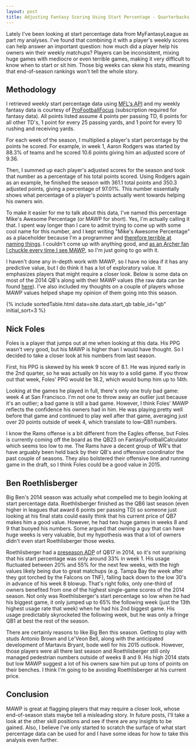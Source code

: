 ```yaml
---
layout: post
title: Adjusting Fantasy Scoring Using Start Percentage - Quarterbacks
---
```


Lately I've been looking at start percentage data from MyFantasyLeague as part my analyses. I've found that combining it with a player's weekly scores can help answer an important question: how much did a player help his owners win their weekly matchups? Players can be inconsistent, mixing huge games with mediocre or even terrible games, making it very difficult to know when to start or sit him. Those big weeks can skew his stats, meaning that end-of-season rankings won't tell the whole story.

## Methodology

I retrieved weekly start percentage data using [MFL's API](http://football.myfantasyleague.com/2014/export) and my weekly fantasy data is courtesy of [ProFootballFocus](https://www.profootballfocus.com/) (subscription required for fantasy data). All points listed assume 4 points per passing TD, 6 points for all other TD's, 1 point for every 25 passing yards, and 1 point for every 10 rushing and receiving yards.

For each week of the season, I multiplied a player's start percentage by the points he scored. For example, in week 1, Aaron Rodgers was started by 88.3% of teams and he scored 10.6 points giving him an adjusted score of 9.36. 

Then, I summed up each player's adjusted scores for the season and took that number as a percentage of his total points scored. Using Rodgers again as an example, he finished the season with 361.1 total points and 350.3 adjusted points, giving a percentage of 97.01%. This number essentially shows what percentage of a player's points actually went towards helping his owners win.

To make it easier for me to talk about this data, I've named this percentage Mike's Awesome Percentage (or MAWP for short). Yes, I'm actually calling it that. I spent way longer than I care to admit trying to come up with some cool name for this number, and I kept writing "Mike's Awesome Percentage" as a placeholder because I'm a programmer and [therefore terrible at naming things](https://twitter.com/codinghorror/status/506010907021828096). I couldn't come up with anything good, and [as an Archer fan I chuckle every time I see MAWP](https://www.youtube.com/watch?v=Tekhh7Iy-sM), so I'm just going to go with it.

I haven't done any in-depth work with MAWP, so I have no idea if it has any predictive value, but I do think it has a lot of exploratory value. It emphasizes players that might require a closer look. Below is some data on most of the 2014 QB's along with their MAWP values (the raw data can be found [here](https://raw.githubusercontent.com/mplis/mplis.github.io/master/_data/start_qb.csv)). I've also included my thoughts on a couple of players whose MAWP values helped shape my opinion of them going into this season.

{% include sortedTable.html data=site.data.start_qb table_id="qb" initial_sort=3 %}

## Nick Foles
Foles is a player that jumps out at me when looking at this data. His PPG wasn't very good, but his MAWP is higher than I would have thought. So I decided to take a closer look at his numbers from last season.

First, his PPG is skewed by his week 9 score of 8.1. He was injured early in the 2nd quarter, so he was actually on his way to a solid game. If you throw out that week, Foles' PPG would be 18.2, which would bump him up to 14th. 

Looking at the games he played in full, there's only one truly bad game: week 4 at San Francisco. I'm not one to throw away an outlier just because it's an outlier; a bad game is still a bad game. However, I think Foles' MAWP reflects the confidence his owners had in him. He was playing pretty well before that game and continued to play well after that game, averaging just over 20 points outside of week 4, which translate to low-QB1 numbers.

I know the Rams offense is a bit different from the Eagles offense, but Foles is currently coming off the board as the QB23 on FantasyFootballCalculator which seems too low to me. The Rams have a decent group of WR's that have arguably been held back by their QB's and offensive coordinator the past couple of seasons. They also bolstered their offensive line and running game in the draft, so I think Foles could be a good value in 2015.

## Ben Roethlisberger

Big Ben's 2014 season was actually what compelled me to begin looking at start percentage data. Roethlisberger finished as the QB6  last season (even higher in leagues that award 6 points per passing TD) so someone just looking at his final stats could easily think that his current price of QB7 makes him a good value. However, he had two huge games in weeks 8 and 9 that buoyed his numbers. Some argued that owning a guy that can have huge weeks is very valuable, but my hypothesis was that a lot of owners didn't even start Roethlisberger those weeks.

Roethlisberger had a [preseason ADP](http://fantasyfootballcalculator.com/adp.php?format=standard&year=2014&teams=12&view=graph&pos=qb) of QB17 in 2014, so it's not surprising that his start percentage was only around 33% in week 1. His usage fluctuated between 20% and 55% for the next few weeks, with the high values likely being due to great matchups (e.g. Tampa Bay the week after they got torched by the Falcons on TNF), falling back down to the low 30's in advance of his week 8 blowup. That's right folks, only one-third of owners benefited from one of the highest single-game scores of the 2014 season. Not only was Roethlisberger's start percentage so low when he had his biggest game, it only jumped up to 65% the following week (just the 13th highest usage rate that week) when he had his 2nd biggest game. His usage predictably skyrocketed the following week, but he was only a fringe QB1 at best the rest of the season.

There are certainly reasons to like Big Ben this season. Getting to play with studs Antonio Brown and Le'Veon Bell, along with the anticipated development of Martavis Bryant, bode well for his 2015 outlook. However, those players were all there last season and Roethlisberger still only managed pedestrian numbers outside of weeks 8 and 9. His high 2014 stats but low MAWP suggest a lot of his owners saw him put up tons of points on their benches. I think I'm going to be avoiding Roethlisberger at his current price. 


## Conclusion

MAWP is great at flagging players that may require a closer look, whose end-of-season stats maybe tell a misleading story. In future posts, I'll take a look at the other skill positions and see if there are any insights to be gained. Also, I believe I've only started to scratch the surface of what start percentage data can be used for and I have some ideas for how to take this analysis even further.